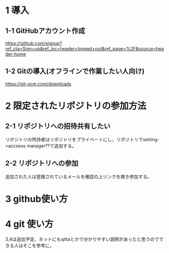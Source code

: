 # 1 導入  
## 1-1 GitHubアカウント作成  
 https://github.com/signup?ref_cta=Sign+up&ref_loc=header+logged+out&ref_page=%2F&source=header-home  
## 1-2 Gitの導入(オフラインで作業したい人向け)
https://git-scm.com/downloads
# 2 限定されたリポジトリの参加方法
## 2-1 リポジトリへの招待共有したい
リポジトリの所持者はリポジトリをプライベートにし、リポジトリでsetting->accsess manager??で追加する。
## 2-2 リポジトリへの参加
追加された人は登録されているメールを確認の上リンクを開き参加する。

# 3 github使い方
# 4 git 使い方
 3,4は追加予定、ネットにもqittaとかで分かりやすい説明があったと思うのでできる人はそこを参考に。
